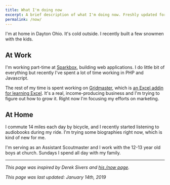 ```yaml
---
title: What I'm doing now
excerpt: A brief description of what I'm doing now. Freshly updated for 2019!
permalink: /now/
---
```


I'm at home in Dayton Ohio. It's cold outside. I recently built a few snowmen with the kids.

## At Work

I'm working part-time at [Sparkbox](https://seesparkbox.com/), building web applications. I do little bit of everything but recently I've spent a lot of time working in PHP and Javascript.

The rest of my time is spent working on [Gridmaster](https://gridmaster.io), which is [an Excel addin for learning Excel](https://gridmaster.io/). It's a real, income-producing business and I'm trying to figure out how to grow it. Right now I'm focusing my efforts on marketing.

## At Home

I commute 14 miles each day by bicycle, and I recently started listening to audiobooks during my ride. I'm trying some biographies right now, which is kind of new for me.

I'm serving as an Assistant Scoutmaster and I work with the 12-13 year old boys at church. Sundays I spend all day with my family.

---

_This page was inspired by Derek Sivers and [his /now page](https://sivers.org/now)._

_This page was last updated: January 14th, 2019_
